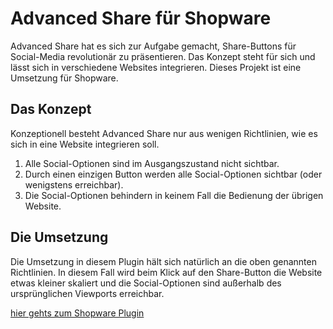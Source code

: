 # Advanced Share für Shopware

Advanced Share hat es sich zur Aufgabe gemacht, Share-Buttons für Social-Media revolutionär zu präsentieren. Das Konzept steht für sich und lässt sich in verschiedene Websites integrieren. Dieses Projekt ist eine Umsetzung für Shopware.

## Das Konzept

Konzeptionell besteht Advanced Share nur aus wenigen Richtlinien, wie es sich in eine Website integrieren soll.

1. Alle Social-Optionen sind im Ausgangszustand nicht sichtbar.
2. Durch einen einzigen Button werden alle Social-Optionen sichtbar (oder wenigstens erreichbar).
3. Die Social-Optionen behindern in keinem Fall die Bedienung der übrigen Website.

## Die Umsetzung

Die Umsetzung in diesem Plugin hält sich natürlich an die oben genannten Richtlinien. In diesem Fall wird beim Klick auf den Share-Button die Website etwas kleiner skaliert und die Social-Optionen sind außerhalb des ursprünglichen Viewports erreichbar.

[hier gehts zum Shopware Plugin](http://store.shopware.com/hepta21674218489/advanced-share.html)
